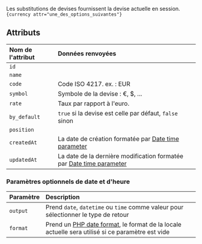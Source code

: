 Les substitutions de devises fournissent la devise actuelle en session.
`{currency attr="une_des_options_suivantes"}`

## Attributs

| Nom de l'attribut | Données renvoyées                                                                                       |
|:------------------|:--------------------------------------------------------------------------------------------------------|
| `id`              |                                                                                                         |
| `name`            |                                                                                                         |
| `code`            | Code ISO 4217. ex. : EUR                                                                                |
| ` symbol `        | Symbole de la devise : €, $, ...                                                                        |
| ` rate `          | Taux par rapport à l'euro.                                                                              |
| ` by_default `    | `true`  si la devise est celle par défaut, `false` sinon                                                |
| ` position `      |                                                                                                         |
| ` createdAt `     | La date de création formatée par  [Date time parameter](#date-time-optional-parameters)                 |
| ` updatedAt `     | La date de la dernière modification formatée par  [Date time parameter](#date-time-optional-parameters) |

### Paramètres optionnels de date et d'heure
| Paramètre | Description                                                                                                                                           |
|:----------|:------------------------------------------------------------------------------------------------------------------------------------------------------|
| `output`  | Prend `date`, `datetime` ou `time` comme valeur pour sélectionner le type de retour                                                                   |
| `format`  | Prend un [PHP date format](https://www.php.net/manual/fr/datetime.format.php),  le format de la locale actuelle sera utilisé si ce paramètre est vide |
